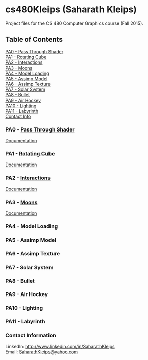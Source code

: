# cs480Kleips (Saharath Kleips)
Project files for the CS 480 Computer Graphics course (Fall 2015).

## Table of Contents
[PA0 - Pass Through Shader](https://github.com/Zarol/cs480Kleips#pa0---pass-through-shader)  
[PA1 - Rotating Cube](https://github.com/Zarol/cs480Kleips#pa1---rotating-cube)  
[PA2 - Interactions](https://github.com/Zarol/cs480Kleips#pa2---interactions)  
[PA3 - Moons](https://github.com/Zarol/cs480Kleips#pa3---moons)  
[PA4 - Model Loading](https://github.com/Zarol/cs480Kleips#pa4)  
[PA5 - Assimp Model](https://github.com/Zarol/cs480Kleips#pa5)  
[PA6 - Assimp Texture](https://github.com/Zarol/cs480Kleips#pa6)  
[PA7 - Solar System](https://github.com/Zarol/cs480Kleips#pa7)  
[PA8 - Bullet](https://github.com/Zarol/cs480Kleips#pa8)  
[PA9 - Air Hockey](https://github.com/Zarol/cs480Kleips#pa9)  
[PA10 - Lighting](https://github.com/Zarol/cs480Kleips#pa10)  
[PA11 - Labyrinth](https://github.com/Zarol/cs480Kleips#pa11)  
[Contact Info](https://github.com/Zarol/cs480Kleips#contact-information)  

### PA0 - [Pass Through Shader](PA0)
[Documentation](PA0/README.md)

### PA1 - [Rotating Cube](https://github.com/Zarol/cs480Kleips/tree/master/PA1)
[Documentation](PA1/README.md)

### PA2 - [Interactions](https://github.com/Zarol/cs480Kleips/tree/master/PA2)
[Documentation](PA2/README.md)

### PA3 - [Moons](https://github.com/Zarol/cs480Kleips/tree/master/PA3)
[Documentation](PA3/README.md)

### PA4 - Model Loading

### PA5 - Assimp Model

### PA6 - Assimp Texture

### PA7 - Solar System

### PA8 - Bullet

### PA9 - Air Hockey

### PA10 - Lighting

### PA11 - Labyrinth

### Contact Information
LinkedIn: http://www.linkedin.com/in/SaharathKleips  
Email: SaharathKleips@yahoo.com